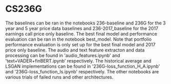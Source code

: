 # CS236G

The baselines can be ran in the notebooks 236-baseline and 236G for the 3 year and 5 year  price data baselines and 236-2017_baseline for the 2017 earnings call price only baseline.  The best final model and performance evaluation can be ran in the notebook best_model.  Note that portfolio performance evaluation is only set up for the best final model and 2017 price only baseline.  The audio and text feature extracton and data processing can be found in 'audio_features.ipynb' and 'text+VADER+finBERT.ipynb' respectively.  The historical average and LSGAN implementations can be found in '236G-loss_function_H_A.ipynb' and '236G-loss_function_ls.ipynb' respectively.  The other notebooks are various trials of failed runs and other architectures.
